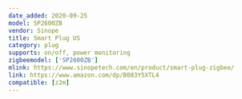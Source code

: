 ```yaml
---
date_added: 2020-09-25
model: SP2600ZB
vendor: Sinope
title: Smart Plug US
category: plug
supports: on/off, power monitoring
zigbeemodel: ['SP2600ZB']
mlink: https://www.sinopetech.com/en/product/smart-plug-zigbee/
link: https://www.amazon.com/dp/B083Y5XTL4
compatible: [z2m]
---
```


